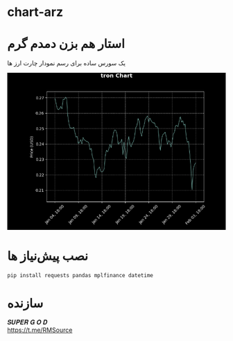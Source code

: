 # chart-arz
# استار هم بزن دمدم گرم

<p>یک سورس ساده برای رسم نمودار چارت ارز ها</p>

<img src="https://raw.githubusercontent.com/vs-mamad/chart-arz/refs/heads/main/tron.png"/>


# نصب پیش‌نیاز ها

<code>pip install requests pandas mplfinance datetime</code>

# سازنده 
𝑺𝑼𝑷𝑬𝑹‌ 𝑮 𝑶 𝑫
<br>
<a>https://t.me/RMSource</a>
